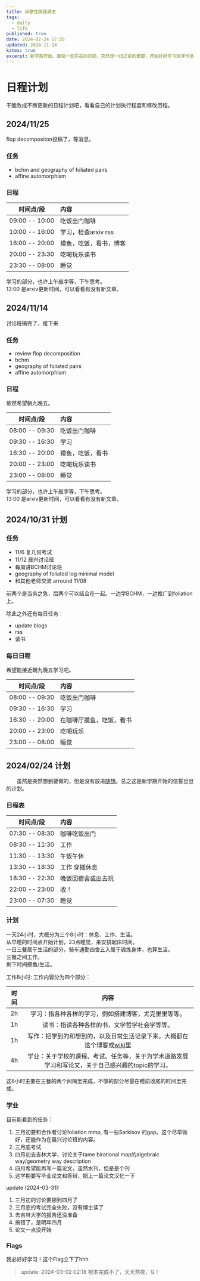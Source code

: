 ```yaml
---
title: 间歇性踌躇满志
tags:
  - daily
  - life
published: true
date: 2024-02-24 17:55
updated: 2024-11-14
katex: true
excerpt: 新学期开始，面临一些实在的问题，突然想一扫之前的萎靡，开始好好学习规律作息。（看看这次能坚持几天hhh）
---
```


# 日程计划
干脆改成不断更新的日程计划吧，看看自己的计划执行程度和修改历程。
## 2024/11/25
flop decompositon投稿了，等消息。
### 任务
- bchm and geography of foliated pairs
- affine automorphism
### 日程

|   时间点/段    | 内容                   |
| :------------: | :--------------------- |
| 09:00 -- 10:00 | 吃饭出门咖啡           |
| 10:00 -- 16:00 | 学习，检查arxiv rss    |
| 16:00 -- 20:00 | 摸鱼，吃饭，看书，博客 |
| 20:00 -- 23:30 | 吃喝玩乐读书           |
| 23:30 -- 08:00 | 睡觉                   |

学习的部分，也许上午敲字等，下午思考。  
13:00 是arxiv更新时间，可以看看有没有新文章。  
## 2024/11/14
讨论班搞完了，接下来
### 任务
- review flop decomposition
- bchm
- geography of foliated pairs
- affine automorphism
### 日程
依然希望朝九晚五。

|   时间点/段    | 内容                     |
| :------------: | :----------------------- |
| 08:00 -- 09:30 | 吃饭出门咖啡             |
| 09:30 -- 16:30 | 学习                     |
| 16:30 -- 20:00 | 摸鱼，吃饭，看书 |
| 20:00 -- 23:00 | 吃喝玩乐读书             |
| 23:00 -- 08:00 | 睡觉                     |

学习的部分，也许上午敲字等，下午思考。  
13:00 是arxiv更新时间，可以看看有没有新文章。  
## 2024/10/31 计划
### 任务
- 11/6 复几何考试
- 11/12 晨兴讨论班
- 每周讲BCHM讨论班
- geography of foliated log minimal model
- 和其他老师交流 arround 11/08

前两个是当务之急，后两个可以结合在一起。一边学BCHM，一边推广到foliation上。

除此之外还有每日任务：
- update blogs
- rss
- 读书
### 每日日程
希望能接近朝九晚五学习吧。

|   时间点/段    | 内容                     |
| :------------: | :----------------------- |
| 08:00 -- 09:30 | 吃饭出门咖啡             |
| 09:30 -- 16:30 | 学习                     |
| 16:30 -- 20:00 | 在咖啡厅摸鱼，吃饭，看书 |
| 20:00 -- 23:00 | 吃喝玩乐                 |
| 23:00 -- 08:00 | 睡觉                     |


## 2024/02/24 计划
&emsp;&emsp;虽然是突然想到要做的，但是没有放进[随想](/hexo/categories/memo)。总之这是新学期开始的信誓旦旦的计划。

### 日程表

|   时间点/段    | 内容               |
| :------------: | :----------------- |
| 07:30 -- 08:30 | 咖啡吃饭出门       |
| 08:30 -- 11:30 | 工作               |
| 11:30 -- 13:30 | 午饭午休           |
| 13:30 -- 18:30 | 工作 穿插休息      |
| 18:30 -- 22:30 | 晚饭回宿舍或出去玩 |
| 22:00 -- 23:00 | 收！               |
| 23:00 -- 07:30 | 睡觉               |

### 计划
一天24小时，大概分为三个8小时：休息、工作、生活。  
从早睡的时间点开始计划，23点睡觉，来安排起床时间。  
一日三餐属于生活的部分，骑车通勤四舍五入属于锻炼身体，也算生活。  
三餐之间工作。  
剩下时间摸鱼/生活。

工作8小时: 工作内容分为四个部分：

| 时间 |                                                     内容                                                     |
| :--: | :----------------------------------------------------------------------------------------------------------: |
|  2h  |                             学习：指各种各样的学习，例如搭建博客，尤克里里等等。                             |
|  1h  |                                 读书：指读各种各样的书，文学哲学社会学等等。                                 |
|  1h  | 写作：把学到的和想到的，以及日常生活记录下来，大概都在这个博客或[wiki](https://hiraethecho.github.io/wiki)里 |
|  4h  |      学业：关于学校的课程、考试、任务等，关于为学术道路发展学习和写论文，关于自己感兴趣的topic的学习。       |

这8小时主要在三餐的两个间隔里完成，不够的部分尽量在睡前收尾的时间里完成。

### 学业

目前能看到的任务：

1. 三月初要和合作者讨论foliation mmp, 有一些Sarkisov 的gap。这个尽早做好，还能作为在晨兴讨论班的内容。
2. 三月底考试
3. 四月初去吉林大学，讨论关于tame birational map的algebraic way/geometry way description
4. 四月希望能再写一篇论文，虽然水刊，但是是个刊
5. 这学期要写毕业论文和答辩，把上一篇论文汉化一下

update (2024-03-31):

1. 三月初的讨论要挪到四月了
2. 三月底的考试完全失败，没有博士读了
3. 去吉林大学的报告还没准备
4. 搞错了，是明年四月
5. 论文一点没开始

### Flags

我必好好学习！这个Flag立下了hhh

> update: 2024-03-02 02:18 根本完成不了，天天熬夜，G！
